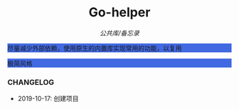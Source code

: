 <h1 align="center">Go-helper</h1>
<p align="center">
    <em>公共库/备忘录</em>
</p>

<p style="background: royalblue">尽量减少外部依赖，使用原生的内置库实现常用的功能，以复用</p>
<p style="background: royalblue">极简风格</p>



### CHANGELOG

- 2019-10-17: 创建项目